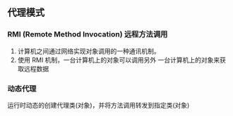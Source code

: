 ## 代理模式
### RMI (Remote Method Invocation) 远程方法调用
1) 计算机之间通过网络实现对象调用的一种通讯机制。
2) 使用 RMI 机制，一台计算机上的对象可以调用另外 一台计算机上的对象来获取远程数据

### 动态代理
运行时动态的创建代理类(对象)，并将方法调用转发到指定类(对象)